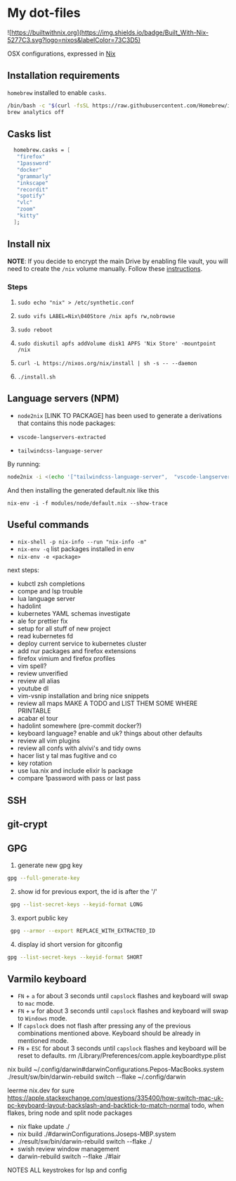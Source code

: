 # My dot-files

![https://builtwithnix.org](https://img.shields.io/badge/Built_With-Nix-5277C3.svg?logo=nixos&labelColor=73C3D5)

OSX configurations, expressed in [Nix](https://nixos.org/nix)

## Installation requirements

`homebrew` installed to enable `casks`.

```bash
/bin/bash -c "$(curl -fsSL https://raw.githubusercontent.com/Homebrew/install/HEAD/install.sh)"
brew analytics off
```

## Casks list

```nix
  homebrew.casks = [
   "firefox"
   "1password"
   "docker"
   "grammarly"
   "inkscape"
   "recordit"
   "spotify"
   "vlc"
   "zoom"
   "kitty"
  ];
```

## Install nix

**NOTE**: If you decide to encrypt the main Drive by enabling file vault, you will need to create the `/nix` volume manually. Follow these [instructions](https://nixos.org/manual/nix/stable/#sect-macos-installation-recommended-notes).

### Steps

1. `sudo echo "nix" > /etc/synthetic.conf`

2. `sudo vifs LABEL=Nix\040Store /nix apfs rw,nobrowse`

3. `sudo reboot`

4. `sudo diskutil apfs addVolume disk1 APFS 'Nix Store' -mountpoint /nix`

5. `curl -L https://nixos.org/nix/install | sh -s -- --daemon`

6. `./install.sh`

## Language servers (NPM)

- `node2nix` [LINK TO PACKAGE] has been used to generate a derivations that contains
  this node packages:

- `vscode-langservers-extracted`
- `tailwindcss-language-server`

By running:

```bash
node2nix -i <(echo '["tailwindcss-language-server",  "vscode-langservers-extracted"]')
```

And then installing the generated default.nix like this

`nix-env -i -f modules/node/default.nix --show-trace`

## Useful commands

- `nix-shell -p nix-info --run "nix-info -m"`
- `nix-env -q` list packages installed in env
- `nix-env -e <package>`

next steps:

- kubctl zsh completions
- compe and lsp trouble
- lua language server
- hadolint
- kubernetes YAML schemas investigate
- ale for prettier fix
- setup for all stuff of new project
- read kubernetes fd
- deploy current service to kubernetes cluster
- add nur packages and firefox extensions
- firefox vimium and firefox profiles
- vim spell?
- review unverified
- review all alias
- youtube dl
- vim-vsnip installation and bring nice snippets
- review all maps MAKE A TODO and LIST THEM SOME WHERE PRINTABLE
- acabar el tour
- hadolint somewhere (pre-commit docker?)
- keyboard language? enable and uk? things about other defaults
- review all vim plugins
- review all confs with alvivi's and tidy owns
- hacer list y tal mas fugitive and co
- key rotation
- use lua.nix and include elixir ls package
- compare 1password with pass or last pass

## SSH

## git-crypt

## GPG

1. generate new gpg key

```bash
gpg --full-generate-key
```

2. show id for previous export, the id is after the '/'

```bash
 gpg --list-secret-keys --keyid-format LONG
```

3. export public key

```bash
 gpg --armor --export REPLACE_WITH_EXTRACTED_ID
```

4. display id short version for gitconfig

```bash
gpg --list-secret-keys --keyid-format SHORT
```

## Varmilo keyboard

- `FN` + `a` for about 3 seconds until `capslock` flashes and keyboard will swap to `mac` mode.
- `FN` + `w` for about 3 seconds until `capslock` flashes and keyboard will swap to `Windows` mode.
- If `capslock` does not flash after pressing any of the previous combinations mentioned above. Keyboard
  should be already in mentioned mode.
- `FN` + `ESC` for about 3 seconds until `capslock` flashes and keyboard will be reset to defaults.
  rm /Library/Preferences/com.apple.keyboardtype.plist

nix build ~/.config/darwin\#darwinConfigurations.Pepos-MacBooks.system
./result/sw/bin/darwin-rebuild switch --flake ~/.config/darwin

leerme nix.dev for sure
https://apple.stackexchange.com/questions/335400/how-switch-mac-uk-pc-keyboard-layout-backslash-and-backtick-to-match-normal
todo, when flakes, bring node and split node packages

- nix flake update ./
- nix build ./\#darwinConfigurations.Joseps-MBP.system
- ./result/sw/bin/darwin-rebuild switch --flake ./
- swish review window management
- darwin-rebuild switch --flake ./\#lair

NOTES ALL keystrokes for lsp and config
